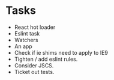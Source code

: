 Tasks
=====

* React hot loader
* Eslint task
* Watchers
* An app
* Check if ie shims need to apply to IE9
* Tighten / add eslint rules.
* Consider JSCS.
* Ticket out tests.
